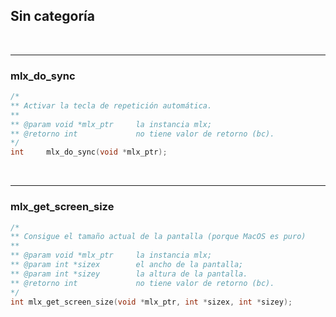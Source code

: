 Sin categoría
-------------
<br>

---
### mlx_do_sync

```c
/*
** Activar la tecla de repetición automática.
**
** @param void *mlx_ptr     la instancia mlx;
** @retorno int             no tiene valor de retorno (bc).
*/
int		mlx_do_sync(void *mlx_ptr);
```
<br>

---
### mlx_get_screen_size

```c
/*
** Consigue el tamaño actual de la pantalla (porque MacOS es puro)
**
** @param void *mlx_ptr     la instancia mlx;
** @param int *sizex        el ancho de la pantalla;
** @param int *sizey        la altura de la pantalla.
** @retorno int             no tiene valor de retorno (bc).
*/
int	mlx_get_screen_size(void *mlx_ptr, int *sizex, int *sizey);
```